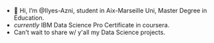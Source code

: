 - 👋 Hi, I’m @Ilyes-Azni, student in Aix-Marseille Uni, Master Degree in Education.
-  _currently_ IBM Data Science Pro Certificate in coursera. 
-  Can't wait to share w/ y'all my Data Science projects.
